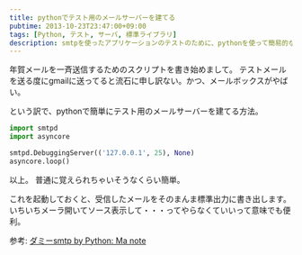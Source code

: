 ```yaml
---
title: pythonでテスト用のメールサーバーを建てる
pubtime: 2013-10-23T23:47:00+09:00
tags: [Python, テスト, サーバ, 標準ライブラリ]
description: smtpを使ったアプリケーションのテストのために、pythonを使って簡易的なデバッグ用サーバーを立ち上げる手順です。
---
```


年賀メールを一斉送信するためのスクリプトを書き始めまして。
テストメールを送る度にgmailに送ってると流石に申し訳ない。かつ、メールボックスがやばい。

という訳で、pythonで簡単にテスト用のメールサーバーを建てる方法。

``` python
import smtpd
import asyncore

smtpd.DebuggingServer(('127.0.0.1', 25), None)
asyncore.loop()
```

以上。
普通に覚えられちゃいそうなくらい簡単。

これを起動しておくと、受信したメールをそのまんま標準出力に書き出します。
いちいちメーラ開いてソース表示して・・・ってやらなくていいって意味でも便利。

参考: [ダミーsmtp by Python: Ma note](http://m97087yh.seesaa.net/article/122930791.html)
